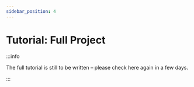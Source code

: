 ```yaml
---
sidebar_position: 4
---
```


# Tutorial: Full Project

:::info

The full tutorial is still to be written – please check here again in a few days.

:::
